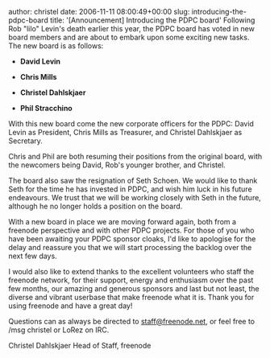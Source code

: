 author: christel
date: 2006-11-11 08:00:49+00:00
slug: introducing-the-pdpc-board
title: '[Announcement] Introducing the PDPC board'
Following Rob "lilo" Levin's death earlier this year, the PDPC board has voted in new board members and are about to embark upon some exciting new tasks. The new board is as follows:



	
  * **David Levin**

	
  * **Chris Mills**

	
  * **Christel Dahlskjaer**

	
  * **Phil Stracchino**


With this new board come the new corporate officers for the PDPC: David Levin as President, Chris Mills as Treasurer, and Christel Dahlskjaer as Secretary.

Chris and Phil are both resuming their positions from the original board, with the newcomers being David, Rob's younger brother, and Christel.

The board also saw the resignation of Seth Schoen. We would like to thank Seth for the time he has invested in PDPC, and wish him luck in his future endeavours. We trust that we will be working closely with Seth in the future, although he no longer holds a position on the board.

With a new board in place we are moving forward again, both from a freenode perspective and with other PDPC projects. For those of you who have been awaiting your PDPC sponsor cloaks, I'd like to apologise for the delay and reassure you that we will start processing the backlog over the next few days.

I would also like to extend thanks to the excellent volunteers who staff the freenode network, for their support, energy and enthusiasm over the past few months, our amazing and generous sponsors and last but not least, the diverse and vibrant userbase that make freenode what it is. Thank you for using freenode and have a great day!

Questions can as always be directed to staff@freenode.net, or feel free to /msg christel or LoRez on IRC.

Christel Dahlskjaer
Head of Staff, freenode

